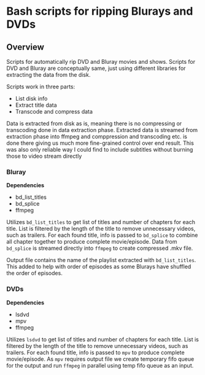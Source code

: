 # Bash scripts for ripping Blurays and DVDs

## Overview

Scripts for automatically rip DVD and Bluray movies and shows. Scripts for DVD and Bluray are conceptually same, just using different libraries for extracting the data from the disk.

Scripts work in three parts:

- List disk info
- Extract title data
- Transcode and compress data

Data is extracted from disk as is, meaning there is no compressing or transcoding done in data extraction phase. Extracted data is streamed from extraction phase into ffmpeg and comppression and transcoding etc. is done there giving us much more fine-grained control over end result. This was also only reliable way I could find to include subtitles without burning those to video stream directly

### Bluray

**Dependencies**

- bd_list_titles
- bd_splice
- ffmpeg

Utilizes `bd_list_titles` to get list of titles and number of chapters for each title. List is filtered by the length of the title to remove unnecessary videos, such as trailers. For each found title, info is passed to `bd_splice` to combine all chapter together to produce complete movie/episode. Data from `bd_splice` is streamed directly into `ffmpeg` to create compressed .mkv file.

Output file contains the name of the playlist extracted with `bd_list_titles`. This added to help with order of episodes as some Blurays have shuffled the order of episodes.

### DVDs

**Dependencies**

- lsdvd
- mpv
- ffmpeg

Utilizes `lsdvd` to get list of titles and number of chapters for each title. List is filtered by the length of the title to remove unnecessary videos, such as trailers. For each found title, info is passed to `mpv` to produce complete movie/episode. As `mpv` requires output file we create temporary fifo queue for the output and run `ffmpeg` in parallel using temp fifo queue as an input.
